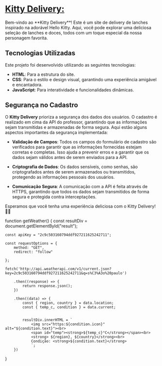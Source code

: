 <h1><a href="https://projetosimpacta.github.io/SistemaPW/">Kitty Delivery:</a></h1>
Bem-vindo ao **Kitty Delivery**! Este é um site de delivery de lanches inspirado na adorável Hello Kitty. Aqui, você pode explorar uma deliciosa seleção de lanches e doces, todos com um toque especial da nossa personagem favorita.

## Tecnologias Utilizadas

Este projeto foi desenvolvido utilizando as seguintes tecnologias:

- **HTML**: Para a estrutura do site.
- **CSS**: Para o estilo e design visual, garantindo uma experiência amigável e encantadora.
- **JavaScript**: Para interatividade e funcionalidades dinâmicas.

## Segurança no Cadastro

O **Kitty Delivery** prioriza a segurança dos dados dos usuários. O cadastro é realizado em cima da API do professor, garantindo que as informações sejam transmitidas e armazenadas de forma segura. Aqui estão alguns aspectos importantes da segurança implementada:

- **Validação de Campos**: Todos os campos do formulário de cadastro são verificados para garantir que as informações fornecidas estejam corretas e completas. Isso ajuda a prevenir erros e a garantir que os dados sejam válidos antes de serem enviados para a API.

- **Criptografia de Dados**: Os dados sensíveis, como senhas, são criptografados antes de serem armazenados ou transmitidos, protegendo as informações pessoais dos usuários.

- **Comunicação Segura**: A comunicação com a API é feita através de HTTPS, garantindo que todos os dados sejam transmitidos de forma segura e protegida contra interceptações.

Esperamos que você tenha uma experiência deliciosa com o Kitty Delivery! 🍰💖


function getWeather() {
    const resultDiv = document.getElementById("result"); 

    const apiKey = "2c9c503160794ddf927211625242711";

    const requestOptions = {
        method: "GET",
        redirect: "follow"
        
    };

    fetch('http://api.weatherapi.com/v1/current.json?key=2c9c503160794ddf927211625242711&q=s%C3%A3o%20paulo')

        .then((response) => {
            return response.json();
        })

        .then((data) => {
            const { region, country } = data.location;
            const { temp_c, condition } = data.current;

        
            resultDiv.innerHTML = `
                <img src="https:${condition.icon}" alt="${condition.text}"><br>
                <span id="temp"><strong>${temp_c}°C</strong></span><br>
                <strong> ${region}, ${country}</strong><br>
                Condição: <strong>${condition.text}</strong>
                `;
        })
    
}
